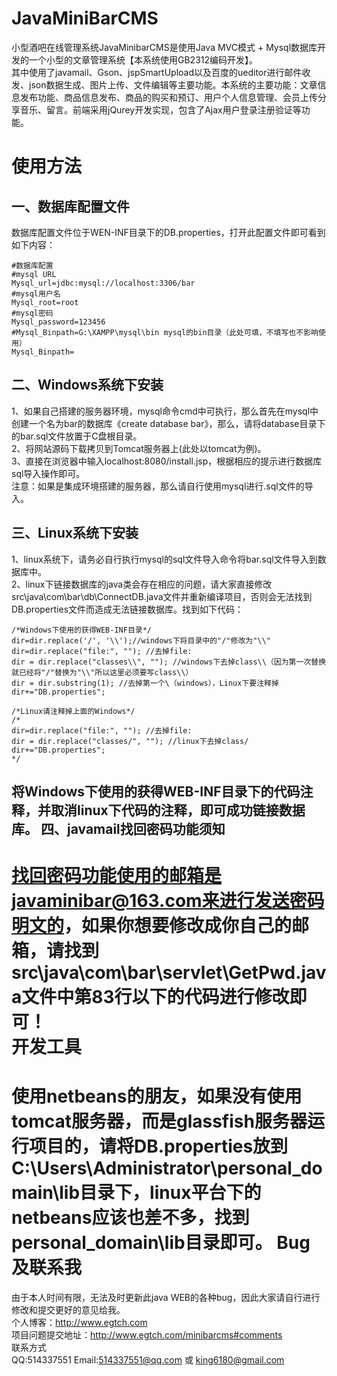 # JavaMiniBarCMS
  小型酒吧在线管理系统JavaMinibarCMS是使用Java MVC模式 + Mysql数据库开发的一个小型的文章管理系统【本系统使用GB2312编码开发】。<br />
  其中使用了javamail、Gson、jspSmartUpload以及百度的ueditor进行邮件收发、json数据生成、图片上传、文件编辑等主要功能。本系统的主要功能：文章信息发布功能、商品信息发布、商品的购买和预订、用户个人信息管理、会员上传分享音乐、留言。前端采用jQurey开发实现，包含了Ajax用户登录注册验证等功能。

使用方法
==========

一、数据库配置文件
-----------
数据库配置文件位于WEN-INF目录下的DB.properties，打开此配置文件即可看到如下内容：

    #数据库配置
    #mysql URL
    Mysql_url=jdbc:mysql://localhost:3306/bar
    #mysql用户名
    Mysql_root=root
    #mysql密码
    Mysql_password=123456
    #Mysql_Binpath=G:\XAMPP\mysql\bin mysql的bin目录（此处可填，不填写也不影响使用）
    Mysql_Binpath=

二、Windows系统下安装
-----------
1、如果自己搭建的服务器环境，mysql命令cmd中可执行，那么首先在mysql中创建一个名为bar的数据库《create database bar》，那么，请将database目录下的bar.sql文件放置于C盘根目录。<br />
2、将网站源码下载拷贝到Tomcat服务器上(此处以tomcat为例)。<br />
3、直接在浏览器中输入localhost:8080/install.jsp，根据相应的提示进行数据库sql导入操作即可。<br />
注意：如果是集成环境搭建的服务器，那么请自行使用mysql进行.sql文件的导入。<br />

三、Linux系统下安装
-----------
1、linux系统下，请务必自行执行mysql的sql文件导入命令将bar.sql文件导入到数据库中。<br />
2、linux下链接数据库的java类会存在相应的问题，请大家直接修改src\java\com\bar\db\ConnectDB.java文件并重新编译项目，否则会无法找到DB.properties文件而造成无法链接数据库。找到如下代码：

    /*Windows下使用的获得WEB-INF目录*/
    dir=dir.replace('/', '\\');//windows下将目录中的"/"修改为"\\"
    dir=dir.replace("file:", ""); //去掉file:
    dir = dir.replace("classes\\", ""); //windows下去掉class\\（因为第一次替换就已经将"/"替换为"\\"所以这里必须要写class\\）
    dir = dir.substring(1); //去掉第一个\（windows），Linux下要注释掉
    dir+="DB.properties";
            
    /*Linux请注释掉上面的Windows*/
    /*
    dir=dir.replace("file:", ""); //去掉file:
    dir = dir.replace("classes/", ""); //linux下去掉class/
    dir+="DB.properties";
    */
将Windows下使用的获得WEB-INF目录下的代码注释，并取消linux下代码的注释，即可成功链接数据库。
四、javamail找回密码功能须知
-------------
找回密码功能使用的邮箱是javaminibar@163.com来进行发送密码明文的，如果你想要修改成你自己的邮箱，请找到src\java\com\bar\servlet\GetPwd.java文件中第83行以下的代码进行修改即可！<br />
开发工具
==========
使用netbeans的朋友，如果没有使用tomcat服务器，而是glassfish服务器运行项目的，请将DB.properties放到C:\Users\Administrator\personal_domain\lib目录下，linux平台下的netbeans应该也差不多，找到personal_domain\lib目录即可。
Bug及联系我
============
由于本人时间有限，无法及时更新此java WEB的各种bug，因此大家请自行进行修改和提交更好的意见给我。<br />
个人博客：http://www.egtch.com<br />
项目问题提交地址：http://www.egtch.com/minibarcms#comments<br />
联系方式<br />
QQ:514337551
Email:514337551@qq.com 或 king6180@gmail.com
